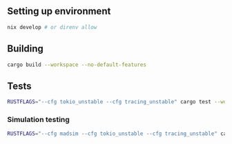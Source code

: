 ## Setting up environment
```sh
nix develop # or direnv allow
```

## Building
```sh
cargo build --workspace --no-default-features
```

## Tests
```sh
RUSTFLAGS="--cfg tokio_unstable --cfg tracing_unstable" cargo test --workspace
```

### Simulation testing
```sh
RUSTFLAGS="--cfg madsim --cfg tokio_unstable --cfg tracing_unstable" cargo test --workspace
```
